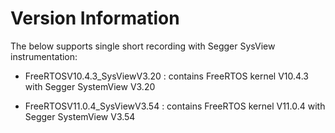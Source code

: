 # Version Information

The below supports single short recording with Segger SysView instrumentation:

- FreeRTOSV10.4.3_SysViewV3.20 : contains FreeRTOS kernel V10.4.3 with Segger SystemView V3.20

- FreeRTOSV11.0.4_SysViewV3.54 : contains FreeRTOS kernel V11.0.4 with Segger SystemView V3.54
